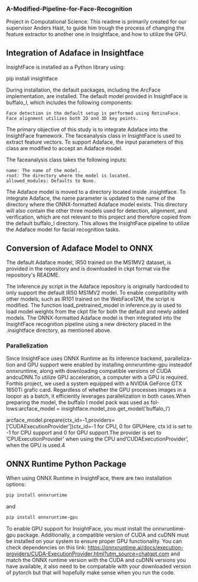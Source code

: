 ### A-Modified-Pipeline-for-Face-Recognition
Project in Computational Science. This readme is primarily created for our supervisor Anders Hast, to guide him trough the process of changing the feature extractor to another one in Insightface, and how to utilize the GPU. 


## Integration of Adaface in Insightface

InsightFace is installed as a Python library using:

pip install insightface

During installation, the default packages, including the ArcFace implementation, are installed. The default model provided in InsightFace is buffalo_l, which includes the following components:

    Face detection in the default setup is performed using RetinaFace.
    Face alignment utilizes both 2D and 3D key points.

The primary objective of this study is to integrate Adaface into the InsightFace framework. The faceanalysis class in InsightFace is used to extract feature vectors. To support Adaface, the input parameters of this class are modified to accept an Adaface model.

The faceanalysis class takes the following inputs:

    name: The name of the model.
    root: The directory where the model is located.
    allowed_modules: Defaults to None.

The Adaface model is moved to a directory located inside .insightface. To integrate Adaface, the name parameter is updated to the name of the directory where the ONNX-formatted Adaface model exists. This directory will also contain the other three models used for detection, alignment, and verification, which are not relevant to this project and therefore copied from the default buffalo_l directory. This allows the InsightFace pipeline to utilize the Adaface model for facial recognition tasks.

## Conversion of Adaface Model to ONNX

The default Adaface model, IR50 trained on the MS1MV2 dataset, is provided in the repository and is downloaded in ckpt format via the repository's README.

The inference.py script in the Adaface repository is originally hardcoded to only support the default IR50 MS1MV2 model. To enable compatibility with other models, such as IR101 trained on the WebFace12M, the script is modified. The function load_pretrained_model in inference.py is used to load model weights from the ckpt file for both the default and newly added models. The ONNX-formatted Adaface model is then integrated into the InsightFace recognition pipeline using a new directory placed in the .insightface directory, as mentioned above.

### Parallelization
Since InsightFace uses ONNX Runtime as its inference backend, paralleliza-tion and GPU support were enabled by installing onnxruntime-gpu insteadof onnxruntime, along with downloading compatible versions of CUDA andcuDNN.To utilize GPU acceleration, a computer with a GPU is required. Forthis project, we used a system equipped with a NVIDIA GeForce GTX 1650Ti grafic card. Regardless of whether the GPU processes images in a loopor as a batch, it efficiently leverages parallelization in both cases.When preparing the model, the buffalo l model pack was used as fol-lows:arcface_model = insightface.model_zoo.get_model(’buffalo_l’)

arcface_model.prepare(ctx_id=-1,providers=[’CUDAExecutionProvider’])ctx_id=-1 for CPU, 0 for GPUHere, ctx id is set to -1 for CPU support and 0 for GPU support.The provider is set to ’CPUExecutionProvider’ when using the CPU and’CUDAExecutionProvider’, when the GPU is used.4

## ONNX Runtime Python Package

When using ONNX Runtime in InsightFace, there are two installation options:

```bash
pip install onnxruntime
```
and

```bash
pip install onnxruntime-gpu
```

To enable GPU support for InsightFace, you must install the onnxruntime-gpu package. Additionally, a compatible version of CUDA and cuDNN must be installed on your system to ensure proper GPU functionality.
You can check dependencies on this link: https://onnxruntime.ai/docs/execution-providers/CUDA-ExecutionProvider.html?utm_source=chatgpt.com
and match the ONNX runtime version with the CUDA and cuDNN versions you have available, it also need to be compatable with your downloaded version of pytorch but that will hopefully make sense when you run the code. 
